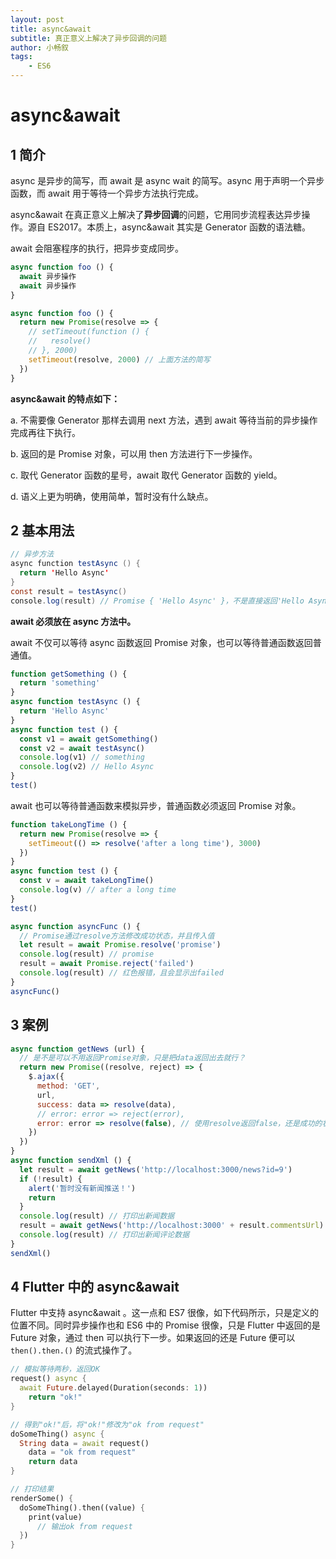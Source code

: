 ```yaml
---
layout: post
title: async&await
subtitle: 真正意义上解决了异步回调的问题
author: 小畅叙
tags:
    - ES6
---
```


# async&await

## 1 简介

async 是异步的简写，而 await 是 async wait 的简写。async 用于声明一个异步函数，而 await 用于等待一个异步方法执行完成。

async&await 在真正意义上解决了**异步回调**的问题，它用同步流程表达异步操作。源自 ES2017。本质上，async&await 其实是 Generator 函数的语法糖。

await 会阻塞程序的执行，把异步变成同步。

```javascript
async function foo () {
  await 异步操作
  await 异步操作
}

async function foo () {
  return new Promise(resolve => {
    // setTimeout(function () {
    //   resolve()
    // }, 2000)
    setTimeout(resolve, 2000) // 上面方法的简写
  })
}
```

**async&await 的特点如下：**

a. 不需要像 Generator 那样去调用 next 方法，遇到 await 等待当前的异步操作完成再往下执行。

b. 返回的是 Promise 对象，可以用 then 方法进行下一步操作。

c. 取代 Generator 函数的星号，await 取代 Generator 函数的 yield。

d. 语义上更为明确，使用简单，暂时没有什么缺点。

## 2 基本用法

```java
// 异步方法
async function testAsync () {
  return 'Hello Async'
}
const result = testAsync()
console.log(result) // Promise { 'Hello Async' }，不是直接返回'Hello Async'字符串，而是返回Promise对象
```

**await 必须放在 async 方法中。**

await 不仅可以等待 async 函数返回 Promise 对象，也可以等待普通函数返回普通值。

```javascript
function getSomething () {
  return 'something'
}
async function testAsync () {
  return 'Hello Async'
}
async function test () {
  const v1 = await getSomething()
  const v2 = await testAsync()
  console.log(v1) // something
  console.log(v2) // Hello Async
}
test()
```

await 也可以等待普通函数来模拟异步，普通函数必须返回 Promise 对象。

```javascript
function takeLongTime () {
  return new Promise(resolve => {
    setTimeout(() => resolve('after a long time'), 3000)
  })
}
async function test () {
  const v = await takeLongTime()
  console.log(v) // after a long time
}
test()

async function asyncFunc () {
  // Promise通过resolve方法修改成功状态，并且传入值
  let result = await Promise.resolve('promise')
  console.log(result) // promise
  result = await Promise.reject('failed')
  console.log(result) // 红色报错，且会显示出failed
}
asyncFunc()
```

## 3 案例

```javascript
async function getNews (url) {
  // 是不是可以不用返回Promise对象，只是把data返回出去就行？
  return new Promise((resolve, reject) => {
    $.ajax({
      method: 'GET',
      url,
      success: data => resolve(data),
      // error: error => reject(error),
      error: error => resolve(false), // 使用resolve返回false，还是成功的状态
    })
  })
}
async function sendXml () {
  let result = await getNews('http://localhost:3000/news?id=9')
  if (!result) {
    alert('暂时没有新闻推送！')
    return
  }
  console.log(result) // 打印出新闻数据
  result = await getNews('http://localhost:3000' + result.commentsUrl)
  console.log(result) // 打印出新闻评论数据
}
sendXml()
```

## 4 Flutter 中的 async&await

Flutter 中支持 async&await 。这一点和 ES7 很像，如下代码所示，只是定义的位置不同。同时异步操作也和 ES6 中的 Promise 很像，只是 Flutter 中返回的是 Future 对象，通过 then 可以执行下一步。如果返回的还是 Future 便可以 `then().then.()` 的流式操作了。

```dart
// 模拟等待两秒，返回OK
request() async {
  await Future.delayed(Duration(seconds: 1))
    return "ok!"
}

// 得到"ok!"后，将"ok!"修改为"ok from request"
doSomeThing() async {
  String data = await request()
    data = "ok from request"
    return data
}

// 打印结果
renderSome() {
  doSomeThing().then((value) {
    print(value)
      // 输出ok from request
  })
}
```
